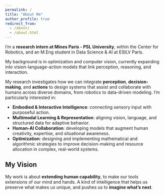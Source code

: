 ```yaml
---
permalink: /
title: "About Me"
author_profile: true
redirect_from: 
  - /about/
  - /about.html
---
```


I’m a **research intern at Mines Paris - PSL University**, within the Center for Robotics, and an M.Eng student in Data Science & AI at ESILV Paris.

My background is in optimization and computer vision, currently expanding into vision-language-action models that link perception, reasoning, and interaction.

My research investigates how we can integrate **perception**, **decision-making**, and **actions** to design systems that assist and collaborate with humans across diverse domains, from robotics to data-driven modeling.
I’m particularly interested in:

- **Embodied & Interactive Intelligence**: connecting sensory input with purposeful action.
- **Multimodal Learning & Representation**: aligning vision, language, and structured data for adaptive behavior.
- **Human-AI Collaboration**: developing models that augment human creativity, expertise, and situational awareness.
- **Optimization**: designing and implementing mathematical and algorithmic strategies to improve decision-making and resource allocation in complex, real-world systems.


My Vision
------
My work is about **extending human capability**, to make our tools extensions of our mind and hands.
A kind of intelligence that helps us preserve what makes us unique, and pushes us to **imagine what’s next**.

